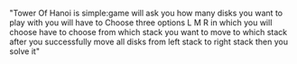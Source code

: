 "Tower Of Hanoi is simple:game will ask you how many disks you want to play with you will have to Choose three options L M R in which you will choose have to choose from which stack you want to move to which stack after you successfully move all disks from left stack to right stack then you solve it"
